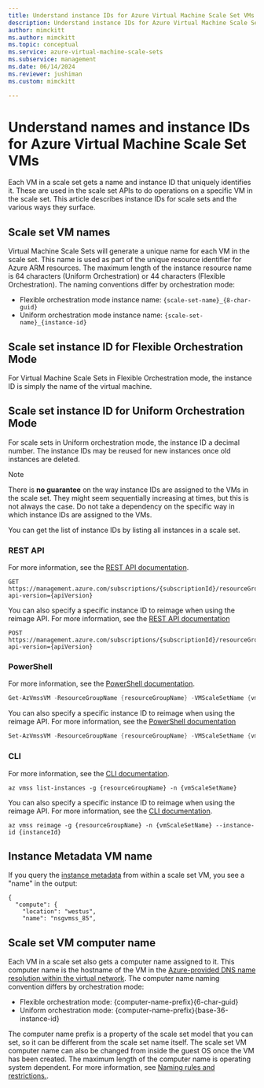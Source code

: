 ```yaml
---
title: Understand instance IDs for Azure Virtual Machine Scale Set VMs
description: Understand instance IDs for Azure Virtual Machine Scale Set virtual machines and the various ways that they surface.
author: mimckitt
ms.author: mimckitt
ms.topic: conceptual
ms.service: azure-virtual-machine-scale-sets
ms.subservice: management
ms.date: 06/14/2024
ms.reviewer: jushiman
ms.custom: mimckitt

---
```

# Understand names and instance IDs for Azure Virtual Machine Scale Set VMs


Each VM in a scale set gets a name and instance ID that uniquely identifies it. These are used in the scale set APIs to do operations on a specific VM in the scale set. This article describes instance IDs for scale sets and the various ways they surface.

## Scale set VM names

Virtual Machine Scale Sets will generate a unique name for each VM in the scale set. This name is used as part of the unique resource identifier for Azure ARM resources. The maximum length of the instance resource name is 64 characters (Uniform Orchestration) or 44 characters (Flexible Orchestration). The naming conventions differ by orchestration mode:

* Flexible orchestration mode instance name: `{scale-set-name}_{8-char-guid}`
* Uniform orchestration mode instance name: `{scale-set-name}_{instance-id}`

## Scale set instance ID for Flexible Orchestration Mode

For Virtual Machine Scale Sets in Flexible Orchestration mode, the instance ID is simply the name of the virtual machine.

## Scale set instance ID for Uniform Orchestration Mode

For scale sets in Uniform orchestration mode, the instance ID a decimal number. The instance IDs may be reused for new instances once old instances are deleted.

>[!NOTE]
> There is **no guarantee** on the way instance IDs are assigned to the VMs in the scale set. They might seem sequentially increasing at times, but this is not always the case. Do not take a dependency on the specific way in which instance IDs are assigned to the VMs.

You can get the list of instance IDs by listing all instances in a scale set.

### REST API
For more information, see the [REST API documentation](/rest/api/compute/virtualmachinescalesetvms/list).
```restapi
GET https://management.azure.com/subscriptions/{subscriptionId}/resourceGroups/{resourceGroupName}/providers/Microsoft.Compute/virtualMachineScaleSets/{vmScaleSetName}/virtualMachines?api-version={apiVersion} 
```

You can also specify a specific instance ID to reimage when using the reimage API. For more information, see the [REST API documentation](/rest/api/compute/virtualmachinescalesetvms/reimage)

```restapi
POST https://management.azure.com/subscriptions/{subscriptionId}/resourceGroups/{resourceGroupName}/providers/Microsoft.Compute/virtualMachineScaleSets/{vmScaleSetName}/virtualmachines/{instanceId}/reimage?api-version={apiVersion}
```

### PowerShell
For more information, see the [PowerShell documentation](/powershell/module/az.compute/get-azvmssvm).

```powershell
Get-AzVmssVM -ResourceGroupName {resourceGroupName} -VMScaleSetName {vmScaleSetName}
```

You can also specify a specific instance ID to reimage when using the reimage API. For more information, see the [PowerShell documentation](/powershell/module/az.compute/set-azvmssvm)

```powershell
Set-AzVmssVM -ResourceGroupName {resourceGroupName} -VMScaleSetName {vmScaleSetName} -InstanceId {instanceId} -Reimage
```


### CLI
For more information, see the [CLI documentation](/cli/azure/vmss).
```cli
az vmss list-instances -g {resourceGroupName} -n {vmScaleSetName}
```

You can also specify a specific instance ID to reimage when using the reimage API. For more information, see the [CLI documentation](/cli/azure/vmss).

```cli
az vmss reimage -g {resourceGroupName} -n {vmScaleSetName} --instance-id {instanceId}
```


## Instance Metadata VM name


If you query the [instance metadata](../virtual-machines/windows/instance-metadata-service.md) from within a scale set VM, you see a "name" in the output:

```output
{
  "compute": {
    "location": "westus",
    "name": "nsgvmss_85",
```



## Scale set VM computer name

Each VM in a scale set also gets a computer name assigned to it. This computer name is the hostname of the VM in the [Azure-provided DNS name resolution within the virtual network](/azure/virtual-network/virtual-networks-name-resolution-for-vms-and-role-instances). The computer name naming convention differs by orchestration mode:

* Flexible orchestration mode: {computer-name-prefix}{6-char-guid}
* Uniform orchestration mode: {computer-name-prefix}{base-36-instance-id}

The computer name prefix is a property of the scale set model that you can set, so it can be different from the scale set name itself. The scale set VM computer name can also be changed from inside the guest OS once the VM has been created. The maximum length of the computer name is operating system dependent. For more information, see [Naming rules and restrictions.](/azure/azure-resource-manager/management/resource-name-rules).
